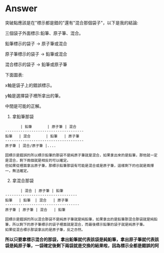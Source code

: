 # Answer

突破點應該是在"標示都是錯的"還有"混合那個袋子"，以下是我的結論:
  
三個袋子外面標示:鉛筆、原子筆、混合。

鉛筆標示的袋子 -> 原子筆或混合

原子筆標示的袋子 -> 鉛筆或混合

混合標示的袋子 -> 鉛筆或原子筆

下面圖表:

x軸是袋子上的錯誤標示。

y軸是選擇袋子裡所拿出的筆。

中間是可能的正解。

1. 拿鉛筆那袋
```
       | 鉛筆       | 原子筆 | 混合
------------------------------------
鉛筆   | 混合       | 鉛筆   | 原子筆 
------------------------------------
原子筆 | 混合/原子筆 |....

因標示是錯誤的所以標示鉛筆的那袋不是純原子筆就是混合，如果拿出來的是鉛筆，那他就一定是混合，剩下兩個就是相反的可以確定。
但如果從裡面拿出原子筆，那標示鉛筆那袋有可能是混合或是原子筆，這樣剩下的也就是兩擇一，無法確定。
```


2. 拿混合那袋
```
       | 混合 | 原子筆 | 鉛筆
---------------------------------
鉛筆   | 鉛筆  | 混合   | 原子筆
----------------------------------
原子筆 | 原子筆 | 混合   | 鉛筆

因標示是錯誤的所以混合那袋不是純原子筆就是純鉛筆，如果拿出的是鉛筆那混合那袋就是純鉛筆，所以剩下的原子筆標示的袋子裡面就是混合，而最後標示鉛筆的袋子就是純原子筆。
如果從混合標示那袋拿出的是原子筆，反之亦然。
```
**所以只要拿標示混合的那袋，拿出鉛筆就代表該袋是純鉛筆，拿出原子筆就代表該袋是純原子筆，一袋確定後剩下兩袋就是交換的結果啦，因為標示全都是錯誤的阿**
